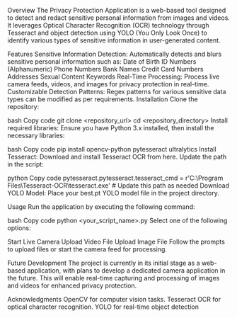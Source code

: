 Overview
The Privacy Protection Application is a web-based tool designed to detect and redact sensitive personal information from images and videos. It leverages Optical Character Recognition (OCR) technology through Tesseract and object detection using YOLO (You Only Look Once) to identify various types of sensitive information in user-generated content.

Features
Sensitive Information Detection: Automatically detects and blurs sensitive personal information such as:
Date of Birth
ID Numbers (Alphanumeric)
Phone Numbers
Bank Names
Credit Card Numbers
Addresses
Sexual Content Keywords
Real-Time Processing: Process live camera feeds, videos, and images for privacy protection in real-time.
Customizable Detection Patterns: Regex patterns for various sensitive data types can be modified as per requirements.
Installation
Clone the repository:

bash
Copy code
git clone <repository_url>
cd <repository_directory>
Install required libraries: Ensure you have Python 3.x installed, then install the necessary libraries:

bash
Copy code
pip install opencv-python pytesseract ultralytics
Install Tesseract: Download and install Tesseract OCR from here. Update the path in the script:

python
Copy code
pytesseract.pytesseract.tesseract_cmd = r'C:\Program Files\Tesseract-OCR\tesseract.exe'  # Update this path as needed
Download YOLO Model: Place your best.pt YOLO model file in the project directory.

Usage
Run the application by executing the following command:

bash
Copy code
python <your_script_name>.py
Select one of the following options:

Start Live Camera
Upload Video File
Upload Image File
Follow the prompts to upload files or start the camera feed for processing.

Future Development
The project is currently in its initial stage as a web-based application, with plans to develop a dedicated camera application in the future. This will enable real-time capturing and processing of images and videos for enhanced privacy protection.



Acknowledgments
OpenCV for computer vision tasks.
Tesseract OCR for optical character recognition.
YOLO for real-time object detection
